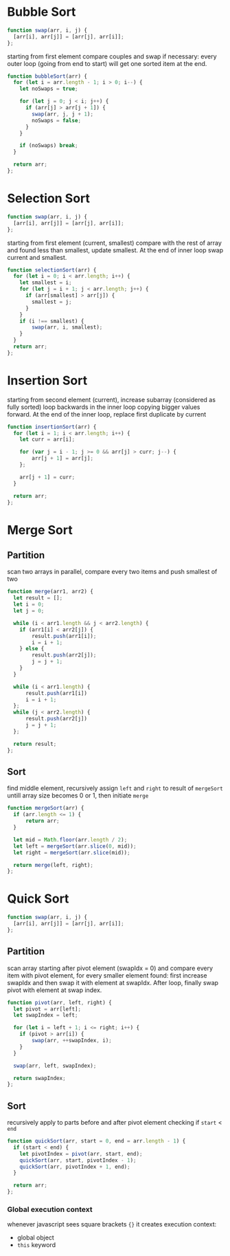 # Bubble Sort

```js
function swap(arr, i, j) {
  [arr[i], arr[j]] = [arr[j], arr[i]];
};
```

starting from first element compare couples and swap if necessary: every outer loop (going from end to start) will get one sorted item at the end.

```js
function bubbleSort(arr) {
  for (let i = arr.length - 1; i > 0; i--) {
    let noSwaps = true;

    for (let j = 0; j < i; j++) {
      if (arr[j] > arr[j + 1]) {
        swap(arr, j, j + 1);
        noSwaps = false;
      }
    }

    if (noSwaps) break;
  }

  return arr;
};
```

# Selection Sort

```js
function swap(arr, i, j) {
  [arr[i], arr[j]] = [arr[j], arr[i]];
};
```

starting from first element (current, smallest) compare with the rest of array and found less than smallest, update smallest. At the end of inner loop swap current and smallest.

```js
function selectionSort(arr) {
  for (let i = 0; i < arr.length; i++) {
    let smallest = i;
    for (let j = i + 1; j < arr.length; j++) {
      if (arr[smallest] > arr[j]) {
        smallest = j;
      }
    }
    if (i !== smallest) {
        swap(arr, i, smallest);
    }
  }
  return arr;
};
```

# Insertion Sort

starting from second element (current), increase subarray (considered as fully sorted) loop backwards in the inner loop copying bigger values forward. At the end of the inner loop, replace first duplicate by current

```js
function insertionSort(arr) {
  for (let i = 1; i < arr.length; i++) {
    let curr = arr[i];

    for (var j = i - 1; j >= 0 && arr[j] > curr; j--) { 
        arr[j + 1] = arr[j]; 
    };

    arr[j + 1] = curr;
  }

  return arr;
};
```

# Merge Sort

## Partition

scan two arrays in parallel, compare every two items and push smallest of two

```js
function merge(arr1, arr2) {
  let result = [];
  let i = 0;
  let j = 0;

  while (i < arr1.length && j < arr2.length) {
    if (arr1[i] < arr2[j]) {
        result.push(arr1[i]);
        i = i + 1;
    } else {
        result.push(arr2[j]);
        j = j + 1;
    }
  }

  while (i < arr1.length) {
      result.push(arr1[i])
      i = i + 1;
  };
  while (j < arr2.length) {
      result.push(arr2[j])
      j = j + 1;
  };

  return result;
};
```

## Sort

find middle element, recursively assign `left` and `right` to result of `mergeSort` untill array size becomes 0 or 1, then initiate `merge` 

```js
function mergeSort(arr) {
  if (arr.length <= 1) {
      return arr;
  }

  let mid = Math.floor(arr.length / 2);
  let left = mergeSort(arr.slice(0, mid));
  let right = mergeSort(arr.slice(mid));

  return merge(left, right);
};
```

# Quick Sort

```js
function swap(arr, i, j) {
  [arr[i], arr[j]] = [arr[j], arr[i]];
};
```

## Partition

scan array starting after pivot element (swapIdx = 0) and compare every item with pivot element, for every smaller element found: first increase swapIdx and then swap it with element at swapIdx. After loop, finally swap pivot with element at swap index.

```js
function pivot(arr, left, right) {
  let pivot = arr[left];
  let swapIndex = left;

  for (let i = left + 1; i <= right; i++) {
    if (pivot > arr[i]) {
        swap(arr, ++swapIndex, i);
    }
  }

  swap(arr, left, swapIndex);

  return swapIndex;
};
```

## Sort

recursively apply to parts before and after pivot element checking if `start` < `end`

```js
function quickSort(arr, start = 0, end = arr.length - 1) {
  if (start < end) {
    let pivotIndex = pivot(arr, start, end);
    quickSort(arr, start, pivotIndex - 1);
    quickSort(arr, pivotIndex + 1, end);
  }

  return arr;
};
```

### Global execution context 

whenever javascript sees square brackets `{}` it creates execution context:

- global object
- `this` keyword
